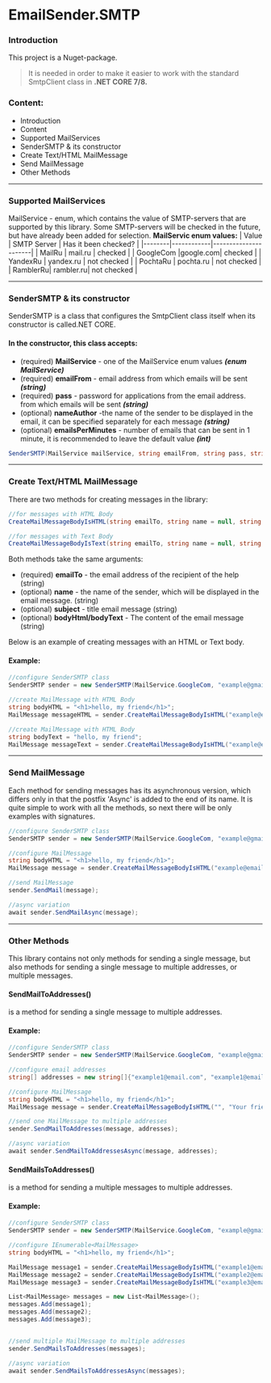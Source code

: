 # **EmailSender.SMTP**

### Introduction
This project is a Nuget-package. 
>It is needed in order to make it easier to work with the standard SmtpClient class in **.NET CORE 7/8.**

### Content:
- Introduction
- Content
- Supported MailServices
- SenderSMTP & its constructor
- Create Text/HTML MailMessage
- Send MailMessage
- Other Methods


___

### Supported MailServices
MailService - enum, which contains the value of SMTP-servers that are supported by this library.
Some SMTP-servers will be checked in the future, but have already been added for selection.
__MailServic enum values:__
| Value  | SMTP Server | Has it been checked? | 
|--------|------------|----------------------|
| MailRu | mail.ru    | checked              |
| GoogleCom |google.com| checked             |
| YandexRu | yandex.ru | not checked |
| PochtaRu | pochta.ru | not checked |
| RamblerRu| rambler.ru| not checked |
___

### SenderSMTP & its constructor
SenderSMTP is a class that configures the SmtpClient class itself when its constructor is called.NET CORE.

#### In the constructor, this class accepts:
- (required) __MailService__ - one of the MailService enum values __*(enum MailService)*__
- (required) __emailFrom__ - email address from which emails will be sent __*(string)*__
- (required) __pass__ - password for applications from the email address. from which emails will be sent __*(string)*__
- (optional) __nameAuthor__ -the name of the sender to be displayed in the email, it can be specified separately for each message __*(string)*__
- (optional) __emailsPerMinutes__ - number of emails that can be sent in 1 minute, it is recommended to leave the default value __*(int)*__

```C#
SenderSMTP(MailService mailService, string emailFrom, string pass, string nameAuthor = "", int emailsPerMinutes = 10)
```
___ 

### Create Text/HTML MailMessage
There are two methods for creating messages in the library:
```C#
//for messages with HTML Body
CreateMailMessageBodyIsHTML(string emailTo, string name = null, string subject = "", string bodyHTML = "") ;
```
```C#
//for messages with Text Body
CreateMailMessageBodyIsText(string emailTo, string name = null, string subject = "", string bodyText = "");
```
Both methods take the same arguments:
- (required) __emailTo__ - the email address of the recipient of the help (string)
- (optional) __name__ - the name of the sender, which will be displayed in the email message. (string)
- (optional) __subject__ - title email message (string)
- (optional) __bodyHtml/bodyText__ - The content of the email message (string)

Below is an example of creating messages with an HTML or Text body.
#### **Example:**

```C#
//configure SenderSMTP class
SenderSMTP sender = new SenderSMTP(MailService.GoogleCom, "example@gmail.com", "examplepass");

//create MailMessage with HTML Body
string bodyHTML = "<h1>hello, my friend</h1>";
MailMessage messageHTML = sender.CreateMailMessageBodyIsHTML("example@email.com", "Your friend", "Letter", bodyHTML); 

//create MailMessage with HTML Body
string bodyText = "hello, my friend";
MailMessage messageText = sender.CreateMailMessageBodyIsHTML("example@email.com", "Your friend", "Letter", bodyText); 
```
___ 

### Send MailMessage
Each method for sending messages has its asynchronous version, which differs only in that the postfix 'Async' is added to the end of its name.
It is quite simple to work with all the methods, so next there will be only examples with signatures.

```C#
//configure SenderSMTP class
SenderSMTP sender = new SenderSMTP(MailService.GoogleCom, "example@gmail.com", "examplepass");

//configure MailMessage
string bodyHTML = "<h1>hello, my friend</h1>";
MailMessage message = sender.CreateMailMessageBodyIsHTML("example@email.com", "Your friend", "Letter", bodyHTML); 

//send MailMessage
sender.SendMail(message);

//async variation
await sender.SendMailAsync(message);
```
___ 

### Other Methods
This library contains not only methods for sending a single message, but also methods for sending a single message to multiple addresses, or multiple messages.
#### __SendMailToAddresses()__
is a method for sending a single message to multiple addresses.
#### **Example:**

```C#
//configure SenderSMTP class
SenderSMTP sender = new SenderSMTP(MailService.GoogleCom, "example@gmail.com", "examplepass");

//configure email addresses
string[] addresses = new string[]{"example1@email.com", "example1@email.com", "example1@email.com"}

//configure MailMessage
string bodyHTML = "<h1>hello, my friend</h1>";
MailMessage message = sender.CreateMailMessageBodyIsHTML("", "Your friend", "Letter", bodyHTML); 

//send one MailMessage to multiple addresses
sender.SendMailToAddresses(message, addresses);

//async variation
await sender.SendMailToAddressesAsync(message, addresses);
```

#### __SendMailsToAddresses()__
is a method for sending a multiple messages to multiple addresses.
#### **Example:**

```C#
//configure SenderSMTP class
SenderSMTP sender = new SenderSMTP(MailService.GoogleCom, "example@gmail.com", "examplepass");

//configure IEnumerable<MailMessage>
string bodyHTML = "<h1>hello, my friend</h1>";

MailMessage message1 = sender.CreateMailMessageBodyIsHTML("example1@email.com", "Your friend", "Letter", bodyHTML); 
MailMessage message2 = sender.CreateMailMessageBodyIsHTML("example2@email.com", "Your friend", "Letter", bodyHTML); 
MailMessage message3 = sender.CreateMailMessageBodyIsHTML("example3@email.com", "Your friend", "Letter", bodyHTML); 

List<MailMessage> messages = new List<MailMessage>();
messages.Add(message1);
messages.Add(message2);
messages.Add(message3);


//send multiple MailMessage to multiple addresses
sender.SendMailsToAddresses(messages);

//async variation
await sender.SendMailsToAddressesAsync(messages);
```

